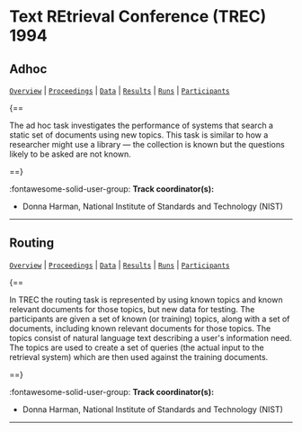 # Text REtrieval Conference (TREC) 1994 

## Adhoc

[`Overview`](./adhoc/overview.md) | [`Proceedings`](./adhoc/proceedings.md) | [`Data`](./adhoc/data.md) | [`Results`](./adhoc/results.md) | [`Runs`](./adhoc/runs.md) | [`Participants`](./adhoc/participants.md)

{==

The ad hoc task investigates the performance of systems that search a static set of documents using new topics. This task is similar to how a researcher might use a library — the collection is known but the questions likely to be asked are not known.

==}

:fontawesome-solid-user-group: **Track coordinator(s):**

- Donna Harman, National Institute of Standards and Technology (NIST) 




---

## Routing

[`Overview`](./routing/overview.md) | [`Proceedings`](./routing/proceedings.md) | [`Data`](./routing/data.md) | [`Results`](./routing/results.md) | [`Runs`](./routing/runs.md) | [`Participants`](./routing/participants.md)

{==

In TREC the routing task is represented by using known topics and known relevant documents for those topics, but new data for testing. The participants are given a set of known (or training) topics, along with a set of documents, including known relevant documents for those topics. The topics consist of natural language text describing a user's information need. The topics are used to create a set of queries (the actual input to the retrieval system) which are then used against the training documents.

==}

:fontawesome-solid-user-group: **Track coordinator(s):**

- Donna Harman, National Institute of Standards and Technology (NIST) 




---

